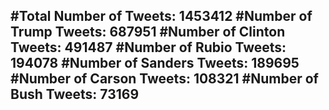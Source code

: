 #Total Number of Tweets: 1453412 
#Number of Trump Tweets: 687951
#Number of Clinton Tweets: 491487
#Number of Rubio Tweets: 194078
#Number of Sanders Tweets: 189695
#Number of Carson Tweets: 108321
#Number of Bush Tweets: 73169
---

